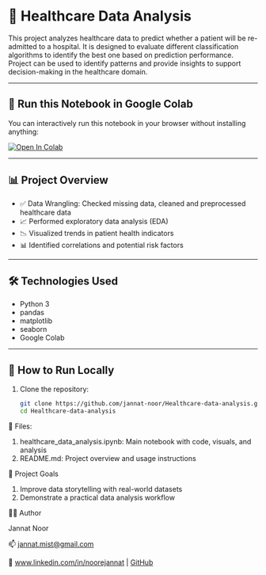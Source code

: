 # 🏥 Healthcare Data Analysis

This project analyzes healthcare data to predict whether a patient will be re-admitted to a hospital. It is designed to evaluate different classification algorithms to identify the best one based on prediction performance. 
Project can be used to identify patterns and provide insights to support decision-making in the healthcare domain.

---

## 🚀 Run this Notebook in Google Colab

You can interactively run this notebook in your browser without installing anything:

[![Open In Colab](https://colab.research.google.com/assets/colab-badge.svg)](https://colab.research.google.com/github/jannat-noor/Healthcare-data-analysis/blob/main/Healthcare_data_End_to_End_Classification.ipynb)

---

## 📊 Project Overview

- ✅ Data Wrangling: Checked missing data, cleaned and preprocessed healthcare data
- 📈 Performed exploratory data analysis (EDA)
- 📉 Visualized trends in patient health indicators
- 📊 Identified correlations and potential risk factors

---

## 🛠️ Technologies Used

- Python 3
- pandas
- matplotlib
- seaborn
- Google Colab

---

## 🧪 How to Run Locally

1. Clone the repository:
   ```bash
   git clone https://github.com/jannat-noor/Healthcare-data-analysis.git
   cd Healthcare-data-analysis

📁 Files: 
1. healthcare_data_analysis.ipynb: Main notebook with code, visuals, and analysis
2. README.md: Project overview and usage instructions

🎯 Project Goals
1. Improve data storytelling with real-world datasets
2. Demonstrate a practical data analysis workflow

👩‍💻 Author

Jannat Noor

📫 jannat.mist@gmail.com

🔗 www.linkedin.com/in/noorejannat | [GitHub](https://github.com/jannat-noor)
